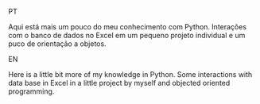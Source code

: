 PT

Aqui está mais um pouco do meu conhecimento com Python. Interações com o banco de dados no Excel em um pequeno projeto individual e um puco de orientação a objetos.

EN

Here is a little bit more of my knowledge in Python. Some interactions with data base in Excel in a little project by myself and objected oriented programming.
